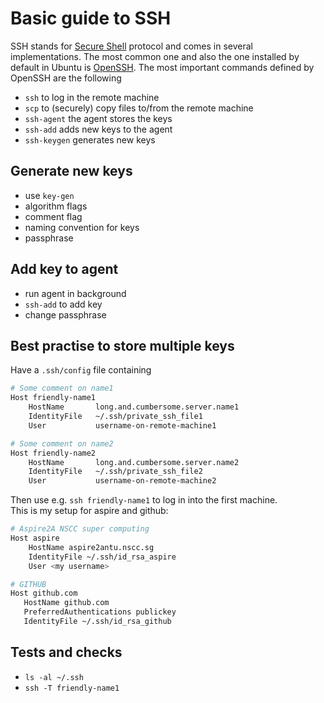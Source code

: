 # Basic guide to SSH

SSH stands for [Secure Shell](https://en.wikipedia.org/wiki/Secure_Shell) protocol and comes in several implementations.
The most common one and also the one installed by default in Ubuntu is [OpenSSH](https://www.openssh.com/).
The most important commands defined by OpenSSH are the following
 - `ssh` to log in the remote machine
 - `scp` to (securely) copy files to/from the remote machine
 - `ssh-agent` the agent stores the keys
 - `ssh-add` adds new keys to the agent
 - `ssh-keygen` generates new keys

## Generate new keys

- use `key-gen`
- algorithm flags
- comment flag
- naming convention for keys
- passphrase

## Add key to agent

- run agent in background
- `ssh-add` to add key
- change passphrase

## Best practise to store multiple keys

Have a `.ssh/config` file containing 

```bash
# Some comment on name1
Host friendly-name1
    HostName       long.and.cumbersome.server.name1
    IdentityFile   ~/.ssh/private_ssh_file1
    User           username-on-remote-machine1

# Some comment on name2
Host friendly-name2
    HostName       long.and.cumbersome.server.name2
    IdentityFile   ~/.ssh/private_ssh_file2
    User           username-on-remote-machine2
```

Then use e.g. `ssh friendly-name1` to log in into the first machine.  
This is my setup for aspire and github:

```bash
# Aspire2A NSCC super computing
Host aspire
    HostName aspire2antu.nscc.sg
    IdentityFile ~/.ssh/id_rsa_aspire
    User <my username>

# GITHUB
Host github.com
   HostName github.com
   PreferredAuthentications publickey
   IdentityFile ~/.ssh/id_rsa_github
```

## Tests and checks

- `ls -al ~/.ssh`
- `ssh -T friendly-name1`

